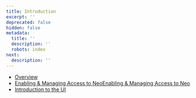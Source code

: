 ```yaml
---
title: Introduction
excerpt: ''
deprecated: false
hidden: false
metadata:
  title: ''
  description: ''
  robots: index
next:
  description: ''
---
```

* [Overview](https://docs.capillarytech.com/docs/overview-neo)
* [Enabling & Managing Access to NeoEnabling & Managing Access to Neo](https://docs.capillarytech.com/docs/access-management-neo)
* [Introduction to the UI](https://docs.capillarytech.com/docs/introduction-to-the-ui-neo)
